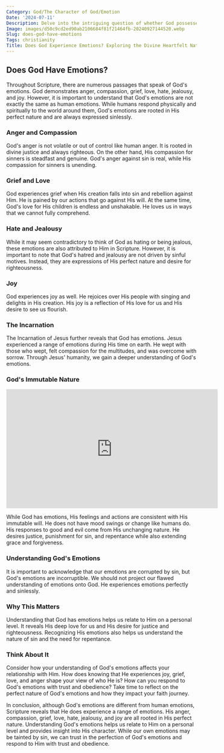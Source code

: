```yaml
---
Category: God/The Character of God/Emotion
Date: '2024-07-11'
Description: Delve into the intriguing question of whether God possesses emotions in this insightful exploration of theology and divine nature.
Image: images/d50c9cd2ed90ab2106684f81f21464fb-20240927144520.webp
Slug: does-god-have-emotions
Tags: christianity
Title: Does God Experience Emotions? Exploring the Divine Heartfelt Nature
---
```


## Does God Have Emotions?

Throughout Scripture, there are numerous passages that speak of God's emotions. God demonstrates anger, compassion, grief, love, hate, jealousy, and joy. However, it is important to understand that God's emotions are not exactly the same as human emotions. While humans respond physically and spiritually to the world around them, God's emotions are rooted in His perfect nature and are always expressed sinlessly.

### Anger and Compassion

God's anger is not volatile or out of control like human anger. It is rooted in divine justice and always righteous. On the other hand, His compassion for sinners is steadfast and genuine. God's anger against sin is real, while His compassion for sinners is unending.

### Grief and Love

God experiences grief when His creation falls into sin and rebellion against Him. He is pained by our actions that go against His will. At the same time, God's love for His children is endless and unshakable. He loves us in ways that we cannot fully comprehend.

### Hate and Jealousy

While it may seem contradictory to think of God as hating or being jealous, these emotions are also attributed to Him in Scripture. However, it is important to note that God's hatred and jealousy are not driven by sinful motives. Instead, they are expressions of His perfect nature and desire for righteousness.

### Joy

God experiences joy as well. He rejoices over His people with singing and delights in His creation. His joy is a reflection of His love for us and His desire to see us flourish.

### The Incarnation

The Incarnation of Jesus further reveals that God has emotions. Jesus experienced a range of emotions during His time on earth. He wept with those who wept, felt compassion for the multitudes, and was overcome with sorrow. Through Jesus' humanity, we gain a deeper understanding of God's emotions.

### God's Immutable Nature


<iframe width="560" height="315" src="https://www.youtube.com/embed/-BRVzmph_BU" frameborder="0" allow="autoplay; encrypted-media" allowfullscreen></iframe>


While God has emotions, His feelings and actions are consistent with His immutable will. He does not have mood swings or change like humans do. His responses to good and evil come from His unchanging nature. He desires justice, punishment for sin, and repentance while also extending grace and forgiveness.

### Understanding God's Emotions

It is important to acknowledge that our emotions are corrupted by sin, but God's emotions are incorruptible. We should not project our flawed understanding of emotions onto God. He experiences emotions perfectly and sinlessly.

### Why This Matters

Understanding that God has emotions helps us relate to Him on a personal level. It reveals His deep love for us and His desire for justice and righteousness. Recognizing His emotions also helps us understand the nature of sin and the need for repentance.

### Think About It

Consider how your understanding of God's emotions affects your relationship with Him. How does knowing that He experiences joy, grief, love, and anger shape your view of who He is? How can you respond to God's emotions with trust and obedience? Take time to reflect on the perfect nature of God's emotions and how they impact your faith journey.

In conclusion, although God's emotions are different from human emotions, Scripture reveals that He does experience a range of emotions. His anger, compassion, grief, love, hate, jealousy, and joy are all rooted in His perfect nature. Understanding God's emotions helps us relate to Him on a personal level and provides insight into His character. While our own emotions may be tainted by sin, we can trust in the perfection of God's emotions and respond to Him with trust and obedience.